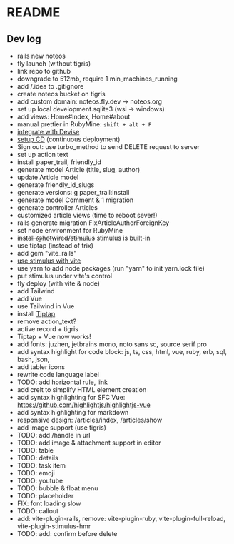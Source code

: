 # README

## Dev log

* rails new noteos
* fly launch (without tigris)
* link repo to github
* downgrade to 512mb, require 1 min_machines_running
* add /.idea to .gitignore
* create noteos bucket on tigris
* add custom domain: noteos.fly.dev -> noteos.org
* set up local development.sqlite3 (wsl -> windows)
* add views: Home#index, Home#about
* manual prettier in RubyMine: `shift + alt + F`
* [integrate with Devise](https://dev.to/kevinluo201/how-to-setup-very-basic-devise-in-rails-7-55ia)
* [setup CD](https://fly.io/docs/launch/continuous-deployment-with-github-actions/#speed-run-your-way-to-continuous-deployment) (continuous deployment)
* Sign out: use turbo_method to send DELETE request to server
* set up action text
* install paper_trail, friendly_id
* generate model Article (title, slug, author)
* update Article model
* generate friendly_id_slugs
* generate versions: g paper_trail:install
* generate model Comment & 1 migration
* generate controller Articles
* customized article views (time to reboot sever!)
* rails generate migration FixArticleAuthorForeignKey
* set node environment for RubyMine
* ~~install @hotwired/stimulus~~ stimulus is built-in
* use tiptap (instead of trix)
* add gem "vite_rails"
* [use stimulus with vite](https://sasikala-r.medium.com/rails-7-with-vite-stimulus-tailwind-c3ecf2191ea9)
* use yarn to add node packages (run "yarn" to init yarn.lock file)
* put stimulus under vite's control
* fly deploy (with vite & node)
* add Tailwind
* add Vue
* use Tailwind in Vue
* install [Tiptap](https://tiptap.dev/docs/editor/getting-started/install/vue3)
* remove action_text?
* active record + tigris
* Tiptap + Vue now works!
* add fonts: juzhen, jetbrains mono, noto sans sc, source serif pro
* add syntax highlight for code block: js, ts, css, html, vue, ruby, erb, sql, bash, json,
* add tabler icons
* rewrite code language label
* TODO: add horizontal rule, link
* add crelt to simplify HTML element creation
* add syntax highlighting for SFC Vue: https://github.com/highlightjs/highlightjs-vue
* add syntax highlighting for markdown
* responsive design: /articles/index, /articles/show
* add image support (use tigris)
* TODO: add /handle in url 
* TODO: add image & attachment support in editor
* TODO: table
* TODO: details
* TODO: task item
* TODO: emoji
* TODO: youtube
* TODO: bubble & float menu
* TODO: placeholder
* FIX: font loading slow
* TODO: callout
* add: vite-plugin-rails, remove: vite-plugin-ruby, vite-plugin-full-reload, vite-plugin-stimulus-hmr
* TODO: add: confirm before delete
